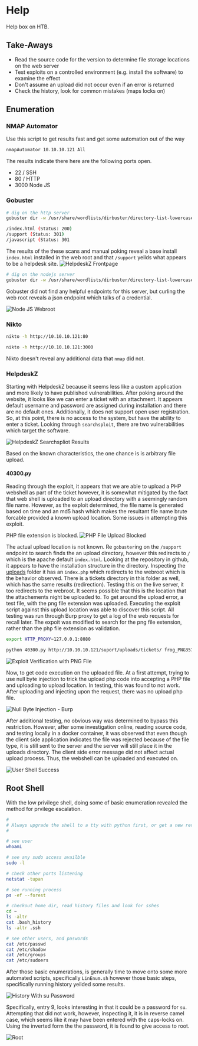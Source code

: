 # Help
Help box on HTB.

## Take-Aways
* Read the source code for the version to determine file storage locations on the web server
* Test exploits on a controlled environment (e.g. install the software) to examine the effect
* Don't assume an upload did not occur even if an error is returned
* Check the history, look for common mistakes (maps locks on)

## Enumeration
### NMAP Automator
Use this script to get results fast and get some automation out of the way
```bash
nmapAutomator 10.10.10.121 All
```

The results indicate there here are the following ports open.
* 22 / SSH
* 80 / HTTP
* 3000 Node JS

### Gobuster
```bash
# dig on the http server
gobuster dir -w /usr/share/wordlists/dirbuster/directory-list-lowercase-2.3-medium.txt -u http://10.10.10.121:80/ -s '200,204,301,302,307,403,500' -e | tee "80_gobuster_common.txt"

/index.html (Status: 200)
/support (Status: 301)
/javascript (Status: 301
```

The results of the these scans and manual poking reveal a base install `index.html` installed in the web root and that `/support` yeilds what appears to be a helpdesk site.
![HelpdeskZ Frontpage](img/helpdeskz_frontpage.png)

```bash
# dig on the nodejs server
gobuster dir -w /usr/share/wordlists/dirbuster/directory-list-lowercase-2.3-medium.txt -u http://10.10.10.121:3000/ -s '200,204,301,302,307,403,500' -e | tee "3000_gobuster_common.txt"
```

Gobuster did not find any helpful endpoints for this server, but curling the web root reveals a json endpoint which talks of a credential.

![Node JS Webroot](img/nodejs_curl.png)

### Nikto
```bash
nikto -h http://10.10.10.121:80

nikto -h http://10.10.10.121:3000
```

Nikto doesn't reveal any additional data that `nmap` did not.

### HelpdeskZ
Starting with HelpdeskZ because it seems less like a custom application and more likely to have published vulnerabilities. After poking around the website, it looks like we can enter a ticket with an attachment. It appears default username and password are assigned during installation and there are no default ones. Additionally, it does not support open user registration. So, at this point, there is no access to the system, but have the ability to enter a ticket. Looking through `searchsploit`, there are two vulnerabilities which target the software.

![HelpdeskZ Searchspliot Results](img/helpdeskz_searchsploit.png)

Based on the known characteristics, the one chance is is arbitrary file upload.

#### 40300.py
Reading through the exploit, it appears that we are able to upload a PHP webshell as part of the ticket however, it is somewhat mitigated by the fact that web shell is uploaded to an upload directory with a seemingly random file name. However, as the exploit determined, the file name is generated based on time and an md5 hash which makes the resultant file name brute forcable provided a known upload location. Some issues in attempting this exploit.

PHP file extension is blocked.
![PHP File Upload Blocked](img/webshell_upload.png)

The actual upload location is not known. Re `gobuster`ing on the `/support` endpoint to search finds the an upload directory, however this redirects to `/` which is the apache default `index.html`. Looking at the repository in github, it appears to have the installation structure in the directory. Inspecting the [uploads](https://github.com/evolutionscript/HelpDeskZ-1.0/tree/master/uploads) folder it has an `index.php` which redirects to the webroot which is the behavior observed. There is a tickets directory in this folder as well, which has the same results (redirection). Testing this on the live server, it too redirects to the webroot. It seems possible that this is the location that the attachements night be uploaded to. To get around the upload error, a test file, with the png file extension was uploaded. Executing the exploit script against this upload location was able to discover this script. All testing was run through Burp proxy to get a log of the web requests for recall later. The expoit was modified to search for the png file extension, rather than the php file extension as validation.

```bash
export HTTP_PROXY=127.0.0.1:8080

python 40300.py http://10.10.10.121/suport/uploads/tickets/ frog_PNG35747.png
```

![Exploit Verification with PNG File](img/exploit_png_verify.png)

Now, to get code execution on the uploaded file. At a first attempt, trying to use null byte injection to trick the upload php code into accepting a PHP file and uploading to upload location. In testing, this was found to not work. After uploading and injecting upon the request, there was no upload php file.

![Null Byte Injection - Burp](img/null_byte_injection.png)

After additional testing, no obvious way was determined to bypass this restriction. However, after some investigation online, reading source code, and testing locally in a docker container, it was observed that even though the client side application indicates the file was rejected because of the file type, it is still sent to the server and the server will still place it in the uploads directory. The client side error message did not affect actual upload process. Thus, the webshell can be uploaded and executed on.

![User Shell Success](img/user_shell.png)

## Root Shell
With the low privilege shell, doing some of basic enumeration revealed the method for prvilege escalation.

```bash
#
# Always upgrade the shell to a tty with python first, or get a new reverse shell without going through PHP
#

# see user
whoami

# see any sudo access availble
sudo -l

# check other ports listening
netstat -tupan

# see running process
ps -ef --forest

# checkout home dir, read history files and look for sshes
cd ~
ls -altr
cat .bash_history
ls -altr .ssh

# see other users, and paswords
cat /etc/passwd
cat /etc/shadow
cat /etc/groups
cat /etc/sudoers
```

After those basic enumerations, is generally time to move onto some more automated scripts, specifically `LinEnum.sh` however those basic steps, specifically running history yeilded some results.

![History With su Password](img/history.png)

Specifically, entry 9, looks interesting in that it could be a password for `su`. Attempting that did not work, however, inspecting it, it is in reverse camel case, which seems like it may have been entered with the caps-locks on. Using the inverted form the the password, it is found to give access to root.

![Root](img/root.png)